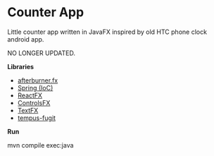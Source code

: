 Counter App
===========

Little counter app written in JavaFX inspired by old HTC phone clock android app.

NO LONGER UPDATED.

**Libraries**

- [afterburner.fx](https://github.com/AdamBien/afterburner.fx)
- [Spring (IoC)](http://docs.spring.io/)
- [ReactFX](https://github.com/TomasMikula/ReactFX)
- [ControlsFX](https://bitbucket.org/controlsfx/controlsfx)
- [TextFX](https://github.com/TestFX/TestFX)
- [tempus-fugit](https://github.com/tobyweston/tempus-fugit)

**Run**

mvn compile exec:java


